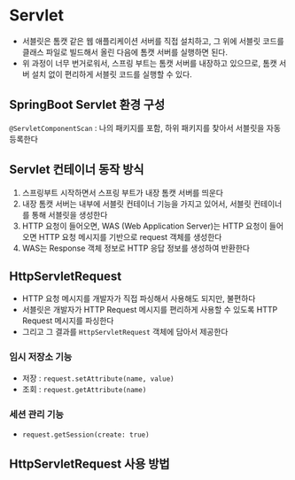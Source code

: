 # Servlet

- 서블릿은 톰캣 같은 웹 애플리케이션 서버를 직접 설치하고, 그 위에 서블릿 코드를 클래스 파일로 빌드해서 올린 다음에 톰캣 서버를 실행하면 된다.
- 위 과정이 너무 번거로워서, 스프링 부트는 톰캣 서버를 내장하고 있으므로, 톰캣 서버 설치 없이 편리하게 서블릿 코드를 실행할 수 있다.

## SpringBoot Servlet 환경 구성

`@ServletComponentScan` : 나의 패키지를 포함, 하위 패키지를 찾아서 서블릿을 자동 등록한다

## Servlet 컨테이너 동작 방식
1. 스프링부트 시작하면서 스프링 부트가 내장 톰캣 서버를 띄운다
2. 내장 톰캣 서버는 내부에 서블릿 컨테이너 기능을 가지고 있어서, 서블릿 컨테이너를 통해 서블릿을 생성한다
3. HTTP 요청이 들어오면, WAS (Web Application Server)는 HTTP 요청이 들어오면 HTTP 요청 메시지를 기반으로 request 객체를 생성한다
4. WAS는 Response 객체 정보로 HTTP 응답 정보를 생성하여 반환한다


## HttpServletRequest
- HTTP 요청 메시지를 개발자가 직접 파싱해서 사용해도 되지만, 불편하다 
- 서블릿은 개발자가 HTTP Request 메시지를 편리하게 사용할 수 있도록 HTTP Request 메시지를 파싱한다
- 그리고 그 결과를 `HttpServletRequest` 객체에 담아서 제공한다

### 임시 저장소 기능
- 저장 : `request.setAttribute(name, value)`
- 조회 : `request.getAttribute(name)`

### 세션 관리 기능
- `request.getSession(create: true)`

## HttpServletRequest 사용 방법


